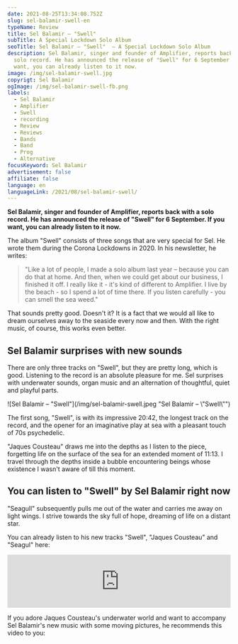 ```yaml
---
date: 2021-08-25T13:34:08.752Z
slug: sel-balamir-swell-en
typeName: Review
title: Sel Balamir – "Swell"
subTitle: A Special Lockdown Solo Album
seoTitle: Sel Balamir – "Swell"  – A Special Lockdown Solo Album
description: Sel Balamir, singer and founder of Amplifier, reports back with a
  solo record. He has announced the release of "Swell" for 6 September. If you
  want, you can already listen to it now.
image: /img/sel-balamir-swell.jpg
copyrigt: Sel Balamir
ogImage: /img/sel-balamir-swell-fb.png
labels:
  - Sel Balamir
  - Amplifier
  - Swell
  - recording
  - Review
  - Reviews
  - Bands
  - Band
  - Prog
  - Alternative
focusKeyword: Sel Balamir
advertisement: false
affiliate: false
language: en
languageLink: /2021/08/sel-balamir-swell/
---
```

**Sel Balamir, singer and founder of Amplifier, reports back with a solo record. He has announced the release of "Swell" for 6 September. If you want, you can already listen to it now.**

The album "Swell" consists of three songs that are very special for Sel. He wrote them during the Corona Lockdowns in 2020. In his newsletter, he writes:

> "Like a lot of people, I made a solo album last year – because you can do that at home. And then, when we could get about our business, I finished it off. I really like it - it's kind of different to Amplifier. I live by the beach - so I spend a lot of time there. If you listen carefully - you can smell the sea weed."

That sounds pretty good. Doesn't it? It is a fact that we would all like to dream ourselves away to the seaside every now and then. With the right music, of course, this works even better.

## Sel Balamir surprises with new sounds

There are only three tracks on "Swell", but they are pretty long, which is good. Listening to the record is an absolute pleasure for me. Sel surprises with underwater sounds, organ music and an alternation of thoughtful, quiet and playful parts.

![Sel Balamir – "Swell"](/img/sel-balamir-swell.jpeg "Sel Balamir – \\"Swell\\"")

The first song, "Swell", is with its impressive 20:42, the longest track on the record, and the opener for an imaginative play at sea with a pleasant touch of 70s psychedelic.

"Jaques Cousteau" draws me into the depths as I listen to the piece, forgetting life on the surface of the sea for an extended moment of 11:13. I travel through the depths inside a bubble encountering beings whose existence I wasn't aware of till this moment.

## You can listen to "Swell" by Sel Balamir right now

"Seagull" subsequently pulls me out of the water and carries me away on light wings. I strive towards the sky full of hope, dreaming of life on a distant star.

You can already listen to his new tracks "Swell", "Jaques Cousteau" and "Seagul" here:

<iframe style="border: 0; width: 100%; height: 120px;" src="https://bandcamp.com/EmbeddedPlayer/album=2547524849/size=large/bgcol=ffffff/linkcol=0687f5/tracklist=false/artwork=small/transparent=true/" seamless><a href="https://selbalamir.bandcamp.com/album/swell">Swell by Sel Balamir</a></iframe>

If you adore Jaques Cousteau's underwater world and want to accompany Sel Balamir's new music with some moving pictures, he recommends this video to you:

<YouTube id="ryBhIJXiRlc" />